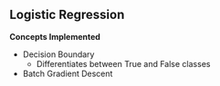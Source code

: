 ## Logistic Regression
**Concepts Implemented**
- Decision Boundary
  - Differentiates between True and False classes
- Batch Gradient Descent
